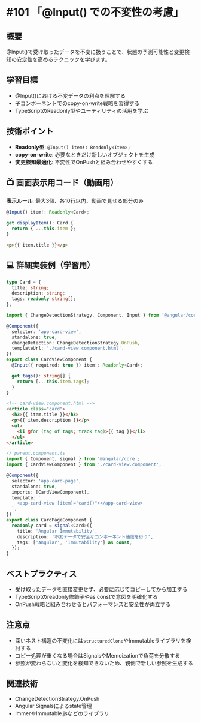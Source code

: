 # #101 「@Input() での不変性の考慮」

## 概要
@Input()で受け取ったデータを不変に扱うことで、状態の予測可能性と変更検知の安定性を高めるテクニックを学びます。

## 学習目標
- @Input()における不変データの利点を理解する
- 子コンポーネントでのcopy-on-write戦略を習得する
- TypeScriptのReadonly型やユーティリティの活用を学ぶ

## 技術ポイント
- **Readonly型**: `@Input() item!: Readonly<Item>;`
- **copy-on-write**: 必要なときだけ新しいオブジェクトを生成
- **変更検知最適化**: 不変性でOnPushと組み合わせやすくする

## 📺 画面表示用コード（動画用）
**表示ルール**: 最大3個、各10行以内、動画で見せる部分のみ

```typescript
@Input() item!: Readonly<Card>;
```

```typescript
get displayItem(): Card {
  return { ...this.item };
}
```

```html
<p>{{ item.title }}</p>
```

## 💻 詳細実装例（学習用）
```typescript
type Card = {
  title: string;
  description: string;
  tags: readonly string[];
};

import { ChangeDetectionStrategy, Component, Input } from '@angular/core';

@Component({
  selector: 'app-card-view',
  standalone: true,
  changeDetection: ChangeDetectionStrategy.OnPush,
  templateUrl: './card-view.component.html',
})
export class CardViewComponent {
  @Input({ required: true }) item!: Readonly<Card>;

  get tags(): string[] {
    return [...this.item.tags];
  }
}
```

```html
<!-- card-view.component.html -->
<article class="card">
  <h3>{{ item.title }}</h3>
  <p>{{ item.description }}</p>
  <ul>
    <li @for (tag of tags; track tag)>{{ tag }}</li>
  </ul>
</article>
```

```typescript
// parent.component.ts
import { Component, signal } from '@angular/core';
import { CardViewComponent } from './card-view.component';

@Component({
  selector: 'app-card-page',
  standalone: true,
  imports: [CardViewComponent],
  template: `
    <app-card-view [item]="card()"></app-card-view>
  `,
})
export class CardPageComponent {
  readonly card = signal<Card>({
    title: 'Angular Immutability',
    description: '不変データで安全なコンポーネント通信を行う',
    tags: ['Angular', 'Immutability'] as const,
  });
}
```

## ベストプラクティス
- 受け取ったデータを直接変更せず、必要に応じてコピーしてから加工する
- TypeScriptのreadonly修飾子やas constで意図を明確化する
- OnPush戦略と組み合わせるとパフォーマンスと安全性が両立する

## 注意点
- 深いネスト構造の不変化には`structuredClone`やImmutableライブラリを検討する
- コピー処理が重くなる場合はSignalsやMemoizationで負荷を分散する
- 参照が変わらないと変化を検知できないため、親側で新しい参照を生成する

## 関連技術
- ChangeDetectionStrategy.OnPush
- Angular Signalsによるstate管理
- ImmerやImmutable.jsなどのライブラリ
